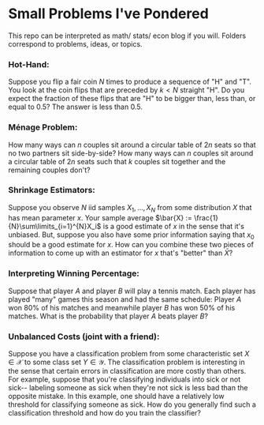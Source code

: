 # Small Problems I've Pondered

This repo can be interpreted as math/ stats/ econ blog if you will. Folders correspond to problems, ideas, or topics.

### Hot-Hand:

Suppose you flip a fair coin $N$ times to produce a sequence of "H" and "T". You look at the coin flips that are preceded by $k < N$ straight "H". Do you expect the fraction of these flips that are "H" to be bigger than, less than, or equal to $0.5$? The answer is less than $0.5$.

### Ménage Problem: 

How many ways can $n$ couples sit around a circular table of $2n$ seats so that no two partners sit side-by-side? How many ways can $n$ couples sit around a circular table of $2n$ seats such that $k$ couples sit together and the remaining couples don't?

### Shrinkage Estimators:

Suppose you observe $N$ iid samples $X_1,...,X_N$ from some distribution $X$ that has mean parameter $x$. Your sample average $\bar{X} := \frac{1}{N}\sum\limits_{i=1}^{N}X_i$ is a good estimate of $x$ in the sense that it's unbiased. But, suppose you also have some prior information saying that $x_0$ should be a good estimate for $x$. How can you combine these two pieces of information to come up with an estimator for $x$ that's "better" than $\bar{X}$?

### Interpreting Winning Percentage:

Suppose that player $A$ and player $B$ will play a tennis match. Each player has played "many" games this season and had the same schedule: Player $A$ won $80$\% of his matches and meanwhile player $B$ has won $50$\% of his matches. What is the probability that player $A$ beats player $B$?

### Unbalanced Costs (joint with a friend):

Suppose you have a classification problem from some characteristic set $X \in \mathcal{X}$ to some class set $Y \in \mathcal{Y}$. The classification problem is interesting in the sense that certain errors in classification are more costly than others. For example, suppose that you're classifying individuals into sick or not sick-- labeling someone as sick when they're not sick is less bad than the opposite mistake. In this example, one should have a relatively low threshold for classifying someone as sick. How do you generally find such a classification threshold and how do you train the classifier?

